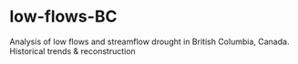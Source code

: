 # low-flows-BC
Analysis of low flows and streamflow drought in British Columbia, Canada. Historical trends &amp; reconstruction 
